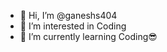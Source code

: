 - 👋 Hi, I’m @ganeshs404
- 👀 I’m interested in Coding
- 🌱 I’m currently learning Coding😎

<!---
ganeshs404/ganeshs404 is a ✨ special ✨ repository because its `README.md` (this file) appears on your GitHub profile.
You can click the Preview link to take a look at your changes.
--->
